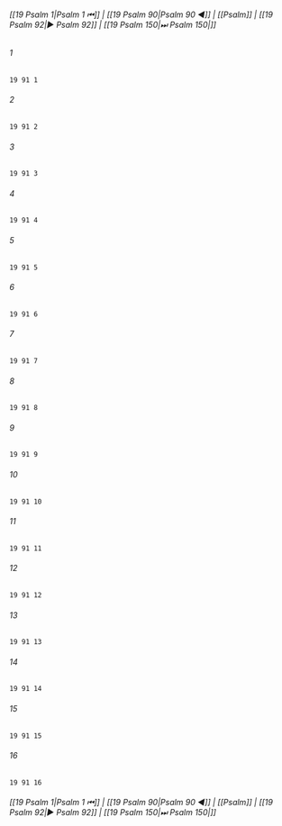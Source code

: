 
###### [[19 Psalm 1|Psalm 1 ⏮]] | [[19 Psalm 90|Psalm 90 ◀]] | [[Psalm]] | [[19 Psalm 92|▶ Psalm 92]] | [[19 Psalm 150|⏭ Psalm 150|]]

###### 1
``` verse
19 91 1 
```
###### 2
``` verse
19 91 2 
```
###### 3
``` verse
19 91 3 
```
###### 4
``` verse
19 91 4 
```
###### 5
``` verse
19 91 5 
```
###### 6
``` verse
19 91 6 
```
###### 7
``` verse
19 91 7 
```
###### 8
``` verse
19 91 8 
```
###### 9
``` verse
19 91 9 
```
###### 10
``` verse
19 91 10 
```
###### 11
``` verse
19 91 11 
```
###### 12
``` verse
19 91 12 
```
###### 13
``` verse
19 91 13 
```
###### 14
``` verse
19 91 14 
```
###### 15
``` verse
19 91 15 
```
###### 16
``` verse
19 91 16 
```

###### [[19 Psalm 1|Psalm 1 ⏮]] | [[19 Psalm 90|Psalm 90 ◀]] | [[Psalm]] | [[19 Psalm 92|▶ Psalm 92]] | [[19 Psalm 150|⏭ Psalm 150|]]

